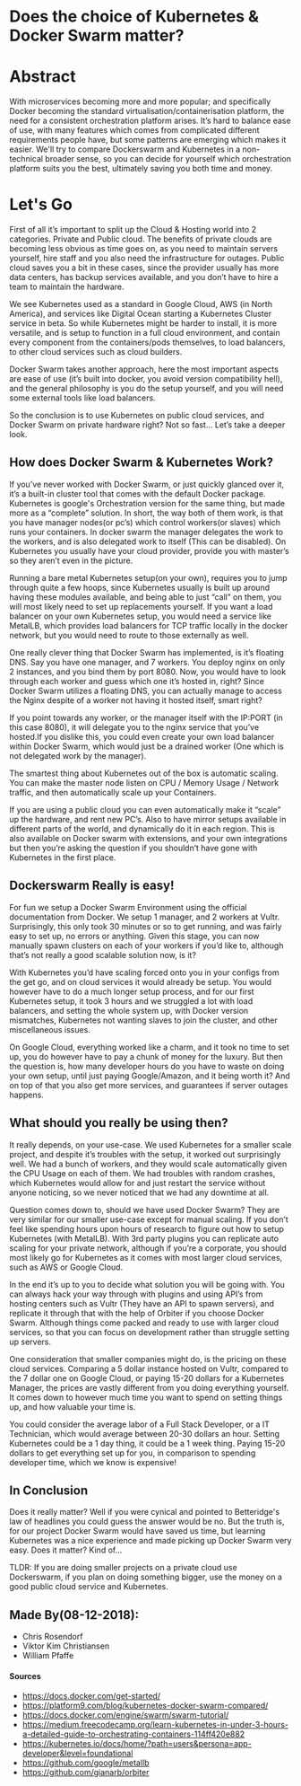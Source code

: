 # Does the choice of Kubernetes & Docker Swarm matter?

# Abstract

With microservices becoming more and more popular; and specifically Docker becoming the standard virtualisation/containerisation platform, the need for a consistent orchestration platform arises. It’s hard to balance ease of use, with many features which comes from complicated different requirements people have, but some patterns are emerging which makes it easier. We'll try to compare Dockerswarm and Kubernetes in a non-technical broader sense, so you can decide for yourself which orchestration platform suits you the best, ultimately saving you both time and money.

# Let's Go

First of all it’s important to split up the Cloud & Hosting world into 2 categories. Private and Public cloud. The benefits of private clouds are becoming less obvious as time goes on, as you need to maintain servers yourself, hire staff and you also need the infrastructure for outages. Public cloud saves you a bit in these cases, since the provider usually has more data centers, has backup services available, and you don’t have to hire a team to maintain the hardware.

We see Kubernetes used as a standard in Google Cloud, AWS (in North America), and services like Digital Ocean starting a Kubernetes Cluster service in beta. So while Kubernetes might be harder to install, it is more versatile, and is setup to function in a full cloud environment, and contain every component from the containers/pods themselves, to load balancers, to other cloud services such as cloud builders.

Docker Swarm takes another approach, here the most important aspects are ease of use (it’s built into docker, you avoid version compatibility hell), and the general philosophy is you do the setup yourself, and you will need some external tools like load balancers.

So the conclusion is to use Kubernetes on public cloud services, and Docker Swarm on private hardware right? Not so fast… Let’s take a deeper look.

## How does Docker Swarm & Kubernetes Work?
If you’ve never worked with Docker Swarm, or just quickly glanced over it, it’s a built-in cluster tool that comes with the default Docker package. Kubernetes is google's Orchestration version for the same thing, but made more as a “complete” solution.
In short, the way both of them work, is that you have manager nodes(or pc’s) which control workers(or slaves) which runs your containers. In docker swarm the manager delegates the work to the workers, and is also delegated work to itself (This can be disabled). On Kubernetes you usually have your cloud provider, provide you with master’s so they aren’t even in the picture.

Running a bare metal Kubernetes setup(on your own), requires you to jump through quite a few hoops, since Kubernetes usually is built up around having these modules available, and being able to just “call” on them, you will most likely need to set up replacements yourself. 
If you want a load balancer on your own Kubernetes setup, you would need a service like MetalLB, which provides load balancers for TCP traffic locally in the docker network, but you would need to route to those externally as well.

One really clever thing that Docker Swarm has implemented, is it’s floating DNS. Say you have one manager, and 7 workers. You deploy nginx on only 2 instances, and you bind them by port 8080. Now, you would have to look through each worker and guess which one it’s hosted in, right? Since Docker Swarm utilizes a floating DNS, you can actually manage to access the Nginx despite of a worker not having it hosted itself, smart right?

If you point towards any worker, or the manager itself with the IP:PORT (in this case 8080), it will delegate you to the nginx service that you’ve hosted.If you dislike this, you could even create your own load balancer within Docker Swarm, which would just be a drained worker (One which is not delegated work by the manager). 

The smartest thing about Kubernetes out of the box is automatic scaling. You can make the master node listen on CPU / Memory Usage / Network traffic, and then automatically scale up your Containers. 

If you are using a public cloud you can even automatically make it “scale” up the hardware, and rent new PC’s. Also to have mirror setups available in different parts of the world, and dynamically do it in each region. This is also available on Docker swarm with extensions, and your own integrations but then you’re asking the question if you shouldn’t have gone with Kubernetes in the first place.

## Dockerswarm Really is easy!
For fun we setup a Docker Swarm Environment using the official documentation from Docker. We setup 1 manager, and 2 workers at Vultr. Surprisingly, this only took 30 minutes or so to get running, and was fairly easy to set up, no errors or anything. Given this stage, you can now manually spawn clusters on each of your workers if you’d like to, although that’s not really a good scalable solution now, is it?

With Kubernetes you’d have scaling forced onto you in your configs from the get go, and on cloud services it would already be setup. You would however have to do a much longer setup process, and for our first Kubernetes setup, it took 3 hours and we struggled a lot with load balancers, and setting the whole system up, with Docker version mismatches, Kubernetes not wanting slaves to join the cluster, and other miscellaneous issues.

On Google Cloud, everything worked like a charm, and it took no time to set up, you do however have to pay a chunk of money for the luxury. But then the question is, how many developer hours do you have to waste on doing your own setup, until just paying Google/Amazon, and it being worth it? And on top of that you also get more services, and guarantees if server outages happens.

## What should you really be using then?
It really depends, on your use-case. We used Kubernetes for a smaller scale project, and despite it’s troubles with the setup, it worked out surprisingly well. We had a bunch of workers, and they would scale automatically given the CPU Usage on each of them. We had troubles with random crashes, which Kubernetes would allow for and just restart the service without anyone noticing, so we never noticed that we had any downtime at all. 

Question comes down to, should we have used Docker Swarm? They are very similar for our smaller use-case except for manual scaling. If you don’t feel like spending hours upon hours of research to figure out how to setup Kubernetes (with MetalLB). With 3rd party plugins you can replicate auto scaling for your private network, although if you’re a corporate, you should most likely go for Kubernetes as it comes with most larger cloud services, such as AWS or Google Cloud.

In the end it’s up to you to decide what solution you will be going with. You can always hack your way through with plugins and using API’s from hosting centers such as Vultr (They have an API to spawn servers), and replicate it through that with the help of Orbiter if you choose Docker Swarm. Although things come packed and ready to use with larger cloud services, so that you can focus on development rather than struggle setting up servers. 

One consideration that smaller companies might do, is the pricing on these cloud services.
Comparing a 5 dollar instance hosted on Vultr, compared to the 7 dollar one on Google Cloud, or paying 15-20 dollars for a Kubernetes Manager, the prices are vastly different from you doing everything yourself. It comes down to however much time you want to spend on setting things up, and how valuable your time is. 

You could consider the average labor of a Full Stack Developer, or a IT Technician, which would average between 20-30 dollars an hour. Setting Kubernetes could be a 1 day thing, it could be a 1 week thing. Paying 15-20 dollars to get everything set up for you, in comparison to spending developer time, which we know is expensive!


## In Conclusion
Does it really matter? Well if you were cynical and pointed to Betteridge's law of headlines you could guess the answer would be no. But the truth is, for our project Docker Swarm would have saved us time, but learning Kubernetes was a nice experience and made picking up Docker Swarm very easy. Does it matter? Kind of...

TLDR: If you are doing smaller projects on a private cloud use Dockerswarm, if you plan on doing something bigger, use the money on a good public cloud service and Kubernetes.

## Made By(08-12-2018):
 - Chris Rosendorf
 - Viktor Kim Christiansen
 - William Pfaffe

#### Sources
 -  https://docs.docker.com/get-started/
 -  https://platform9.com/blog/kubernetes-docker-swarm-compared/
 -  https://docs.docker.com/engine/swarm/swarm-tutorial/
 -  https://medium.freecodecamp.org/learn-kubernetes-in-under-3-hours-a-detailed-guide-to-orchestrating-containers-114ff420e882
 -  https://kubernetes.io/docs/home/?path=users&persona=app-developer&level=foundational
 -  https://github.com/google/metallb
 -  https://github.com/gianarb/orbiter
